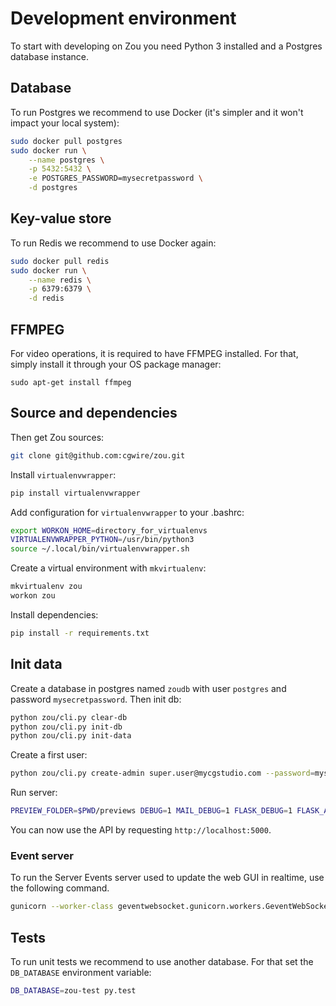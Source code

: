 # Development environment

To start with developing on Zou you need Python 3 installed and a
Postgres database instance.

## Database

To run Postgres we recommend to use Docker (it's simpler and it won't impact
your local system):

```bash
sudo docker pull postgres
sudo docker run \
    --name postgres \
    -p 5432:5432 \
    -e POSTGRES_PASSWORD=mysecretpassword \
    -d postgres
```

## Key-value store

To run Redis we recommend to use Docker again:

```bash
sudo docker pull redis
sudo docker run \
    --name redis \
    -p 6379:6379 \
    -d redis
```

## FFMPEG

For video operations, it is required to have FFMPEG installed. For that, simply install it through your OS package manager:

```
sudo apt-get install ffmpeg
```


## Source and dependencies

Then get Zou sources:

```bash
git clone git@github.com:cgwire/zou.git
```

Install `virtualenvwrapper`:

```bash
pip install virtualenvwrapper
```

Add configuration for `virtualenvwrapper` to your .bashrc:

```bash
export WORKON_HOME=directory_for_virtualenvs
VIRTUALENVWRAPPER_PYTHON=/usr/bin/python3
source ~/.local/bin/virtualenvwrapper.sh
```

Create a virtual environment with `mkvirtualenv`:

```bash
mkvirtualenv zou
workon zou
```

Install dependencies:

```bash
pip install -r requirements.txt
```

## Init data

Create a database in postgres named `zoudb` with user `postgres` and password
`mysecretpassword`. Then init db:

```bash
python zou/cli.py clear-db
python zou/cli.py init-db
python zou/cli.py init-data
```

Create a first user:

```bash
python zou/cli.py create-admin super.user@mycgstudio.com --password=mysecretpassword
```

Run server:

```bash
PREVIEW_FOLDER=$PWD/previews DEBUG=1 MAIL_DEBUG=1 FLASK_DEBUG=1 FLASK_APP=zou.app python zou/debug.py
```

You can now use the API by requesting `http://localhost:5000`.


### Event server

To run the Server Events server used to update the web GUI in realtime, use the
following command.

```bash
gunicorn --worker-class geventwebsocket.gunicorn.workers.GeventWebSocketWorker -b 127.0.0.1:5001 -w 1 zou.event_stream:app
```

## Tests

To run unit tests we recommend to use another database. For that set the
`DB_DATABASE` environment variable:

```bash
DB_DATABASE=zou-test py.test
```
